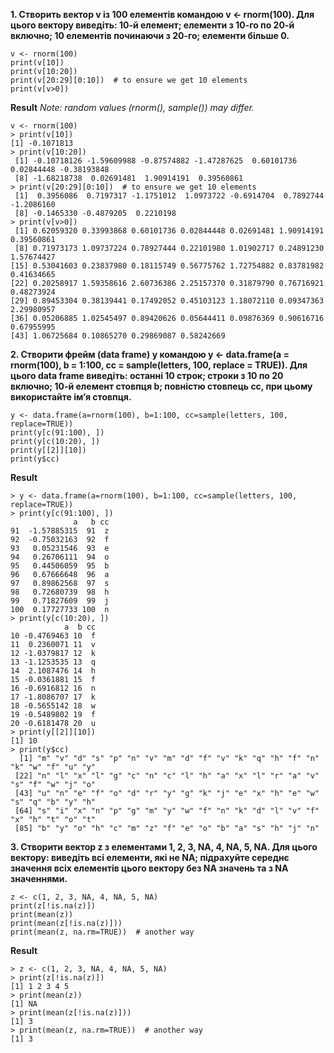 **1. Створить вектор v із 100 елементів командою v <- rnorm(100). Для цього вектору виведіть: 10-й елемент; елементи з 10-го по 20-й включно; 10 елементів починаючи з 20-го; елементи більше 0.**

```{r}
v <- rnorm(100)
print(v[10])
print(v[10:20])
print(v[20:29][0:10])  # to ensure we get 10 elements
print(v[v>0])
```

**Result**
*Note: random values (rnorm(), sample()) may differ.*
```
v <- rnorm(100)
> print(v[10])
[1] -0.1071813
> print(v[10:20])
 [1] -0.10718126 -1.59609988 -0.87574882 -1.47287625  0.60101736  0.02844448 -0.38193848
 [8] -1.68218738  0.02691481  1.90914191  0.39560861
> print(v[20:29][0:10])  # to ensure we get 10 elements
 [1]  0.3956086  0.7197317 -1.1751012  1.0973722 -0.6914704  0.7892744 -1.2086160
 [8] -0.1465330 -0.4879205  0.2210198
> print(v[v>0])
 [1] 0.62059320 0.33993868 0.60101736 0.02844448 0.02691481 1.90914191 0.39560861
 [8] 0.71973173 1.09737224 0.78927444 0.22101980 1.01902717 0.24891230 1.57674427
[15] 0.53041603 0.23837980 0.18115749 0.56775762 1.72754882 0.83781982 0.41634665
[22] 0.20258917 1.59358616 2.60736386 2.25157370 0.31879790 0.76716921 0.48273924
[29] 0.89453304 0.38139441 0.17492052 0.45103123 1.18072110 0.09347363 2.29980957
[36] 0.05206885 1.02545497 0.89420626 0.05644411 0.09876369 0.90616716 0.67955995
[43] 1.06725684 0.10865270 0.29869087 0.58242669
```


**2. Створити фрейм (data frame) y командою y <- data.frame(a = rnorm(100), b = 1:100, cc = sample(letters, 100, replace = TRUE)). Для цього data frame виведіть: останні 10 строк; строки з 10 по 20 включно; 10-й елемент стовпця b; повністю стовпець cc, при цьому використайте ім’я стовпця.**

```{r}
y <- data.frame(a=rnorm(100), b=1:100, cc=sample(letters, 100, replace=TRUE))
print(y[c(91:100), ])
print(y[c(10:20), ])
print(y[[2]][10])
print(y$cc)
```

**Result**
```
> y <- data.frame(a=rnorm(100), b=1:100, cc=sample(letters, 100, replace=TRUE))
> print(y[c(91:100), ])
              a   b cc
91  -1.57885315  91  z
92  -0.75032163  92  f
93   0.05231546  93  e
94   0.26706111  94  o
95   0.44506059  95  b
96   0.67666648  96  a
97   0.89862568  97  s
98   0.72680739  98  h
99   0.71827609  99  j
100  0.17727733 100  n
> print(y[c(10:20), ])
            a  b cc
10 -0.4769463 10  f
11  0.2360071 11  v
12 -1.0379817 12  k
13 -1.1253535 13  q
14  2.1087476 14  h
15 -0.0361881 15  f
16 -0.6916812 16  n
17 -1.8086707 17  k
18 -0.5655142 18  w
19 -0.5489802 19  f
20 -0.6181478 20  u
> print(y[[2]][10])
[1] 10
> print(y$cc)
  [1] "m" "v" "d" "s" "p" "n" "v" "m" "d" "f" "v" "k" "q" "h" "f" "n" "k" "w" "f" "u" "y"
 [22] "n" "l" "x" "l" "g" "c" "n" "c" "l" "h" "a" "x" "l" "r" "a" "v" "s" "f" "w" "j" "o"
 [43] "u" "n" "e" "f" "o" "d" "r" "y" "g" "k" "j" "e" "x" "h" "e" "w" "s" "q" "b" "y" "h"
 [64] "s" "i" "x" "n" "p" "g" "m" "y" "w" "f" "n" "k" "d" "l" "v" "f" "x" "h" "t" "o" "t"
 [85] "b" "y" "o" "h" "c" "m" "z" "f" "e" "o" "b" "a" "s" "h" "j" "n"
```

**3. Створити вектор z з елементами 1, 2, 3, NA, 4, NA, 5, NA. Для цього вектору: виведіть всі елементи, які не NA; підрахуйте середнє значення всіх елементів цього вектору без NA значень та з NA значеннями.**

```{r}
z <- c(1, 2, 3, NA, 4, NA, 5, NA)
print(z[!is.na(z)])
print(mean(z))
print(mean(z[!is.na(z)]))
print(mean(z, na.rm=TRUE))  # another way
```

**Result**
```
> z <- c(1, 2, 3, NA, 4, NA, 5, NA)
> print(z[!is.na(z)])
[1] 1 2 3 4 5
> print(mean(z))
[1] NA
> print(mean(z[!is.na(z)]))
[1] 3
> print(mean(z, na.rm=TRUE))  # another way
[1] 3
```